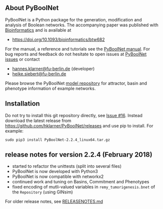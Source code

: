 

## About PyBoolNet
PyBoolNet is a Python package for the generation, modification and analysis of Boolean networks.
The accompanying paper was published with [Bioinformatics](https://academic.oup.com/bioinformatics) and is available at

 * https://doi.org/10.1093/bioinformatics/btw682

For the manual, a reference and tutorials see the [PyBoolNet manual](http://github.com/hklarner/PyBoolNet/releases).
For bug reports and feedback do not hesitate to open issues at [PyBoolNet issues](http://github.com/hklarner/PyBoolNet/issues) or contact

 * hannes.klarner@fu-berlin.de (developer)
 * heike.siebert@fu-berlin.de

 Please browse the PyBoolNet [model repository](https://github.com/hklarner/PyBoolNet/tree/master/PyBoolNet/Repository) for attractor, basin and phenotype information of example networks.


## Installation
Do not try to install this git repository directly, see [Issue #16](https://github.com/hklarner/PyBoolNet/issues/16). Instead download the latest release from https://github.com/hklarner/PyBoolNet/releases and use pip to install. For example:

```
sudo pip3 install PyBoolNet-2.2.4_linux64.tar.gz
```


## release notes for version 2.2.4 (February 2018)
- started to refactor the unittests (split into several files)
- PyBoolNet is now developed with Python3
- PyBoolNet is now compatible with networkx2
- continued work and tuning on Basins, Commitment and Phenotypes
- fixed encoding of mutli-valued variables in `remy_tumorigenesis.bnet` of the `Repository` (using GINsim)



For older release notes, see [RELEASENOTES.md](https://github.com/hklarner/PyBoolNet/blob/master/RELEASENOTES.md)
